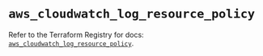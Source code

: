 # `aws_cloudwatch_log_resource_policy`

Refer to the Terraform Registry for docs: [`aws_cloudwatch_log_resource_policy`](https://registry.terraform.io/providers/hashicorp/aws/5.58.0/docs/resources/cloudwatch_log_resource_policy).
